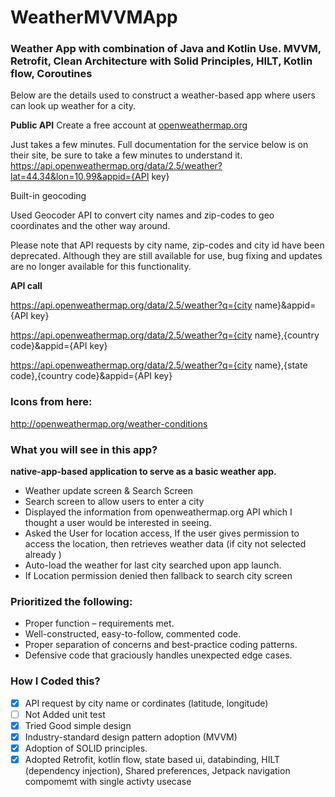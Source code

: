 # WeatherMVVMApp

### Weather App with combination of Java and Kotlin Use. MVVM, Retrofit, Clean Architecture with Solid Principles, HILT, Kotlin flow, Coroutines

Below are the details used to construct a weather-based app where users can look up weather for a city.

**Public API**
Create a free account at 
[openweathermap.org](https://openweathermap.org/) 

Just takes a few minutes. Full documentation for the service below is on their site, be sure to take a few minutes to understand it.
https://api.openweathermap.org/data/2.5/weather?lat=44.34&lon=10.99&appid={API key}

Built-in geocoding

Used Geocoder API to convert city names and zip-codes to geo coordinates and the other way around. 

Please note that API requests by city name, zip-codes and city id have been deprecated. Although they are still available for use, bug fixing and updates are no longer available for this functionality.

**API call**

https://api.openweathermap.org/data/2.5/weather?q={city name}&appid={API key}

https://api.openweathermap.org/data/2.5/weather?q={city name},{country code}&appid={API key}

https://api.openweathermap.org/data/2.5/weather?q={city name},{state code},{country code}&appid={API key}

### Icons from here:

http://openweathermap.org/weather-conditions

### What you will see in this app?

**native-app-based application to serve as a basic weather app.**
- Weather update screen & Search Screen
- Search screen to allow users to enter a city
- Displayed the information from openweathermap.org API which I thought a user would be interested in seeing.
- Asked the User for location access, If the user gives permission to access the location, then retrieves weather data (if city not selected already )
- Auto-load the weather for last city searched upon app launch.
- If Location permission denied then fallback to search city screen

### Prioritized the following:
* Proper function – requirements met.
* Well-constructed, easy-to-follow, commented code.
* Proper separation of concerns and best-practice coding patterns.
* Defensive code that graciously handles unexpected edge cases.

### How I Coded this?

- [x] API request by city name or cordinates (latitude, longitude)
- [ ] Not Added unit test
- [x] Tried Good simple design
- [x] Industry-standard design pattern adoption (MVVM)
- [x] Adoption of SOLID principles.
- [x] Adopted Retrofit, kotlin flow, state based ui, databinding, HILT (dependency injection), Shared preferences, Jetpack navigation compomemt with single activty usecase
